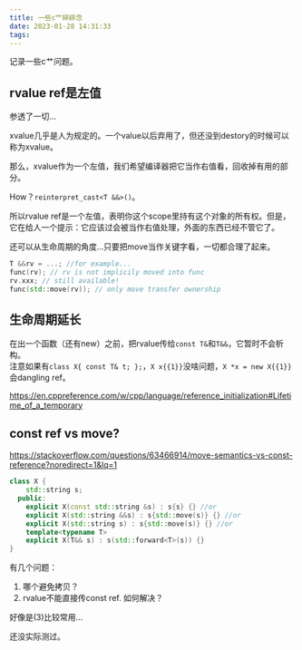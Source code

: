 ```yaml
---
title: 一些c艹碎碎念
date: 2023-01-28 14:31:33
tags: 
---
```

记录一些c艹问题。

## rvalue ref是左值
参透了一切...

xvalue几乎是人为规定的。一个value以后弃用了，但还没到destory的时候可以称为xvalue。

那么，xvalue作为一个左值，我们希望编译器把它当作右值看，回收掉有用的部分。

How？`reinterpret_cast<T &&>()`。

所以rvalue ref是一个左值，表明你这个scope里持有这个对象的所有权。但是，它在给人一个提示：它应该过会被当作右值处理，外面的东西已经不管它了。

还可以从生命周期的角度...只要把move当作关键字看，一切都合理了起来。
``` cpp
T &&rv = ...; //for example...
func(rv); // rv is not implicily moved into func
rv.xxx; // still available!
func(std::move(rv)); // only move transfer ownership
```

## 生命周期延长
在出一个函数（还有new）之前，把rvalue传给`const T&`和`T&&`，它暂时不会析构。  
注意如果有`class X{ const T& t; };`，`X x{{1}}`没啥问题，`X *x = new X{{1}}`会dangling ref。

<https://en.cppreference.com/w/cpp/language/reference_initialization#Lifetime_of_a_temporary>

## const ref vs move?
<https://stackoverflow.com/questions/63466914/move-semantics-vs-const-reference?noredirect=1&lq=1>
``` cpp
class X {
    std::string s;
  public:
    explicit X(const std::string &s) : s{s} {} //or
    explicit X(std::string &&s) : s{std::move(s)} {} //or
    explicit X(std::string s) : s{std::move(s)} {} //or
    template<typename T>
    explicit X(T&& s) : s(std::forward<T>(s)) {}
}
```
有几个问题：
1. 哪个避免拷贝？
2. rvalue不能直接传const ref. 如何解决？

好像是(3)比较常用...

还没实际测过。
